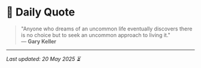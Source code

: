 # 📜 Daily Quote

> "Anyone who dreams of an uncommon life eventually discovers there is no choice but to seek an uncommon approach to living it."  
> — **Gary Keller**

---

_Last updated: 20 May 2025 ⏳_
